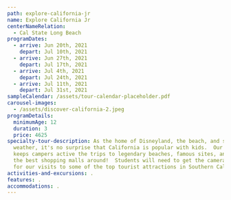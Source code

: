 ```yaml
---
path: explore-california-jr
name: Explore California Jr
centerNameRelation:
  - Cal State Long Beach
programDates:
  - arrive: Jun 20th, 2021
    depart: Jul 10th, 2021
  - arrive: Jun 27th, 2021
    depart: Jul 17th, 2021
  - arrive: Jul 4th, 2021
    depart: Jul 24th, 2021
  - arrive: Jul 11th, 2021
    depart: Jul 31st, 2021
sampleCalendar: /assets/tour-calendar-placeholder.pdf
carousel-images:
  - /assets/discover-california-2.jpeg
programDetails:
  minimumAge: 12
  duration: 3
  price: 4625
specialty-tour-description: As the home of Disneyland, the beach, and sunny
  weather, it's no surprise that California is popular with kids.  Our calendar
  keeps campers active the trips to legendary beaches, famous sites, and some of
  the best shopping malls around!  Students will need to get the cameras ready
  for our visits to some of the top tourist attractions in Southern California.
activities-and-excursions: .
features: .
accommodations: .
---
```

